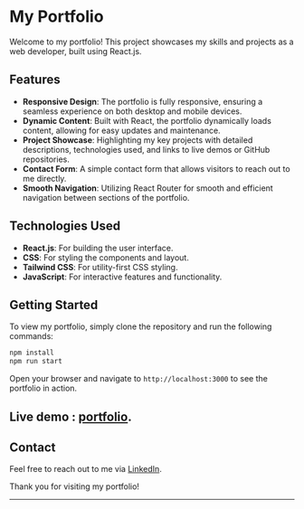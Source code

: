 # My Portfolio

Welcome to my portfolio! This project showcases my skills and projects as a web developer, built using React.js. 

## Features

- **Responsive Design**: The portfolio is fully responsive, ensuring a seamless experience on both desktop and mobile devices.
- **Dynamic Content**: Built with React, the portfolio dynamically loads content, allowing for easy updates and maintenance.
- **Project Showcase**: Highlighting my key projects with detailed descriptions, technologies used, and links to live demos or GitHub repositories.
- **Contact Form**: A simple contact form that allows visitors to reach out to me directly.
- **Smooth Navigation**: Utilizing React Router for smooth and efficient navigation between sections of the portfolio.

## Technologies Used

- **React.js**: For building the user interface.
- **CSS**: For styling the components and layout.
- **Tailwind CSS**: For utility-first CSS styling.
- **JavaScript**: For interactive features and functionality.

## Getting Started

To view my portfolio, simply clone the repository and run the following commands:

```bash
npm install
npm run start
```

Open your browser and navigate to `http://localhost:3000` to see the portfolio in action.

## Live demo : [portfolio](https://rimsha-shoukat.github.io/portfolio/).

## Contact

Feel free to reach out to me via [LinkedIn](https://www.linkedin.com/in/rimsha-shoukat).

Thank you for visiting my portfolio!

---
